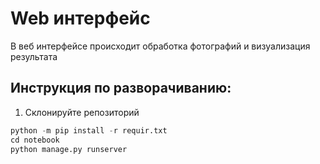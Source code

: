 # Web интерфейс 
В веб интерфейсе происходит обработка фотографий и визуализация результата
## Инструкция по разворачиванию:
1. Склонируйте репозиторий
```python
python -m pip install -r requir.txt
cd notebook
python manage.py runserver
```
